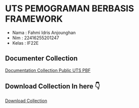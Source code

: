 # UTS PEMOGRAMAN BERBASIS FRAMEWORK

* Nama : Fahmi Idris Anjounghan
* Nim  : 22416255201247
* Kelas : IF22E

## Documenter Collection
[Documentation Collection Public UTS PBF](https://documenter.getpostman.com/view/31058029/2sA3QngtpW)

## Download Collection In here 👇

<a href="https://drive.usercontent.google.com/download?id=1ImNzEf8U6I812cjJzldhvefkJyTDFyvo&export=download&authuser=0" download>Download Collection</a>

